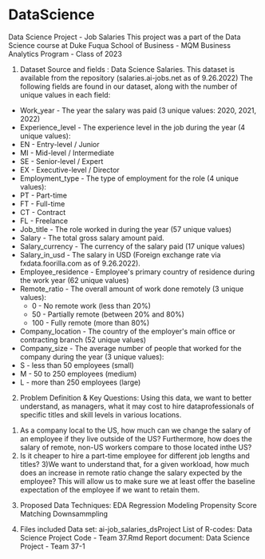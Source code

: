 # DataScience
Data Science Project - Job Salaries
This project was a part of the Data Science course at Duke Fuqua School of Business - MQM Business Analytics Program - Class of 2023

1. Dataset Source and fields :
Data Science Salaries. This dataset is available from the repository (salaries.ai-jobs.net as of 9.26.2022)
The following fields are found in our dataset, along with the number of unique values in each field:
+  Work_year - The year the salary was paid (3 unique values: 2020, 2021, 2022)
+  Experience_level - The experience level in the job during the year (4 unique values):
  +  EN - Entry-level / Junior
  +  MI - Mid-level / Intermediate
  +  SE - Senior-level / Expert
  +  EX - Executive-level / Director
+  Employment_type - The type of employment for the role (4 unique values):
  +  PT - Part-time
  +  FT - Full-time
  +  CT - Contract
  +  FL - Freelance
+  Job_title - The role worked in during the year (57 unique values)
+  Salary - The total gross salary amount paid.
+  Salary_currency - The currency of the salary paid (17 unique values)
+  Salary_in_usd - The salary in USD (Foreign exchange rate via fxdata.foorilla.com as of 9.26.2022).
+  Employee_residence - Employee's primary country of residence during the work year (62 unique
values)
+  Remote_ratio - The overall amount of work done remotely (3 unique values):
    +  0 - No remote work (less than 20%)
    +  50 - Partially remote (between 20% and 80%)
    +  100 - Fully remote (more than 80%)
+  Company_location - The country of the employer's main office or contracting branch (52 unique
values)
+  Company_size - The average number of people that worked for the company during the year (3
unique values):
  +  S - less than 50 employees (small)
  +  M - 50 to 250 employees (medium)
  +  L - more than 250 employees (large)

2. Problem Definition & Key Questions:
Using this data, we want to better understand, as managers, what it may cost to hire dataprofessionals of specific titles and skill levels in various locations. 
  1) As a company local to the US, how much can we change the salary of an employee if they live outside of the US? 
  Furthermore, how does the salary of remote, non-US workers compare to those located inthe US?
  2) Is it cheaper to hire a part-time employee for different job lengths and titles?
  3)We want to understand that, for a given workload, how much does an increase in remote ratio change the salary expected by the employee? 
  This will allow us to make sure we at least offer the baseline
expectation of the employee if we want to retain them.

3. Proposed Data Techniques:
EDA
Regression Modeling
Propensity Score Matching
Downsammpling

4. Files included
Data set: ai-job_salaries_dsProject
List of R-codes: Data Science Project Code - Team 37.Rmd
Report document: Data Science Project - Team 37-1
